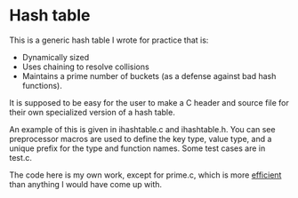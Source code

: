 Hash table
==========

This is a generic hash table I wrote for practice that is:
   - Dynamically sized
   - Uses chaining to resolve collisions
   - Maintains a prime number of buckets (as a defense against bad hash functions).

It is supposed to be easy for the user to make a C header
and source file for their own specialized version of a hash table.

An example of this is given in ihashtable.c and ihashtable.h. You can see
preprocessor macros are used to define the key type, value type, and a unique
prefix for the type and function names. Some test cases are in test.c.

The code here is my own work, except for prime.c, which is more [efficient](http://stackoverflow.com/a/5694432/1546343) than anything I would have come up with.
